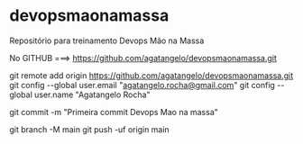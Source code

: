 # devopsmaonamassa
Repositório para treinamento Devops Mão na Massa

No GITHUB ===>  https://github.com/agatangelo/devopsmaonamassa.git

git remote add origin https://github.com/agatangelo/devopsmaonamassa.git
git config --global user.email "agatangelo.rocha@gmail.com"
git config --global user.name  "Agatangelo Rocha"

git commit -m "Primeira commit Devops Mao na massa"

git branch -M main
git push -uf origin main
